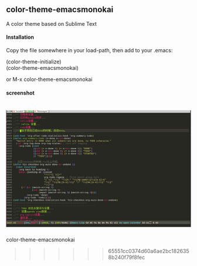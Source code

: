 <h2>color-theme-emacsmonokai</h2>

A color theme based on Sublime Text

<h4>Installation</h4>

Copy the file somewhere in your load-path, then add to your .emacs:  

(color-theme-initialize)  
(color-theme-emacsmonokai)
	
or M-x color-theme-emacsmonokai

<h4>screenshot</h4>

![screenshot](https://github.com/gygy/color-theme-emacsmonokai/raw/master/color-theme-emacsmonokai2.png)
=======
color-theme-emacsmonokai
>>>>>>> 65551cc0374d60a6ae2bc1826358b240f79f8fec
